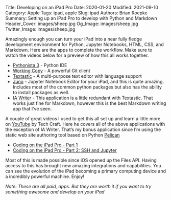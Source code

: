 Title: Developing on an iPad Pro
Date: 2020-01-20
Modified: 2021-09-10
Category: Apple
Tags: ipad, apple
Slug: ipad
Authors: Brian Roepke
Summary: Setting up an iPad Pro to develop with Python and Markdown
Header_Cover: images/sheep.jpg
Og_Image: images/sheep.jpg
Twitter_Image: images/sheep.jpg


Amazingly enough you can turn your iPad into a near fully fledge development environment for Python, Jupyter Notebooks, HTML, CSS, and Markdown.  Here are the apps to complete the workflow. Make sure to watch the videos below for a preview of how this all works together.

* [Pythonista 3](https://apps.apple.com/us/app/pythonista-3/id1085978097) - Python IDE
* [Working Copy](https://apps.apple.com/us/app/working-copy-git-client/id896694807) - A powerful Git client
* [Textastic](https://apps.apple.com/us/app/textastic-code-editor-8/id1049254261) - A multi-purpose text editor with language support
* [Juno](https://apps.apple.com/us/app/juno-for-jupyter-notebook/id1462586500) - Jupyter Notebook Editor for your iPad, and this is quite amazing. Includes most of the common python packages but also has the ability to install packages as well.
* [IA Writer](https://apps.apple.com/us/app/ia-writer/id775737172) - This application is a little redundant with Textastic.  That works just fine for Markdown, however this is the best Markdown writing app that I’ve seen. 

A couple of great videos I used to get this all set up and learn a little more on [YouTube](http://www.youtube.com) by Tech Craft.  Here he covers all of the above applications with the exception of IA Writer. That’s my bonus application since I’m using the static web site authoring tool based on Python [Pelican](https://blog.getpelican.com)

* [Coding on the iPad Pro - Part 1](https://www.youtube.com/watch?v=ZfJEdaiLhOQ)
* [Coding on the iPad Pro - Part 2: SSH and Jupyter](https://www.youtube.com/watch?v=yknLnJ287pY)

Most of this is made possible since iOS opened up the Files API.  Having access to this has brought new amazing integrations and capabilities.  You can see the evolution of the iPad becoming a primary computing device and a incredibly powerful machine. Enjoy! 

*Note: These are all paid, apps.  But they are worth it if you want to try something awesome and develop on your iPad*
